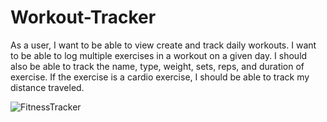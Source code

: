 # Workout-Tracker

As a user, I want to be able to view create and track daily workouts. I want to be able to log multiple exercises in a workout on a given day. I should also be able to track the name, type, weight, sets, reps, and duration of exercise. If the exercise is a cardio exercise, I should be able to track my distance traveled.



![FitnessTracker](https://user-images.githubusercontent.com/65045981/99431121-da418380-28cf-11eb-8d0e-ac874c765f4d.gif)

